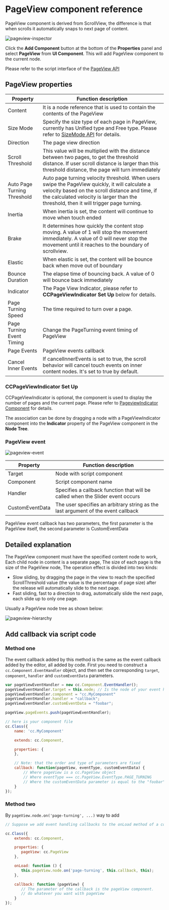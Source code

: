 # PageView component reference

PageView component is derived from ScrollView, the difference is that when scrolls it automatically snaps to next page of content.

![pageview-inspector](./pageview/pageview-inspector.png)

Click the **Add Component** button at the bottom of the **Properties** panel and select **PageView** from **UI Component**. This will add PageView component to the current node.

Please refer to the script interface of the [PageView API](../../../api/en/classes/PageView.html)

## PageView properties

| Property                    | Function description |
| --------------------------- | --------------------------- |
| Content                     | It is a node reference that is used to contain the contents of the PageView |
| Size Mode                   | Specify the size type of each page in PageView, currently has Unified type and Free type. Please refer to [SizeMode API](../../../api/en/enums/PageView.SizeMode.html) for details.|
| Direction                   | The page view direction |
| Scroll Threshold            | This value will be multiplied with the distance between two pages, to get the threshold distance. If user scroll distance is larger than this threshold distance, the page will turn immediately |
| Auto Page Turning Threshold | Auto page turning velocity threshold. When users swipe the PageView quickly, it will calculate a velocity based on the scroll distance and time, if the calculated velocity is larger than the threshold, then it will trigger page turning. |
| Inertia                     | When inertia is set, the content will continue to move when touch ended |
| Brake                       | It determines how quickly the content stop moving. A value of 1 will stop the movement immediately. A value of 0 will never stop the movement until it reaches to the boundary of scrollview. |
| Elastic                     | When elastic is set, the content will be bounce back when move out of boundary |
| Bounce Duration             | The elapse time of bouncing back. A value of 0 will bounce back immediately |
| Indicator                   | The Page View Indicator, please refer to **CCPageViewIndicator Set Up** below for details. |
| Page Turning Speed          | The time required to turn over a page. |
| Page Turning Event Timing   | Change the PageTurning event timing of PageView |
| Page Events                 | PageView events callback |
| Cancel Inner Events         | If cancelInnerEvents is set to true, the scroll behavior will cancel touch events on inner content nodes. It's set to true by default.|

### CCPageViewIndicator Set Up

CCPageViewIndicator is optional, the component is used to display the number of pages and the current page. Please refer to [PageviewIndicator Component](./pageviewindicator.md) for details.

The association can be done by dragging a node with a PageViewIndicator component into the **Indicator** property of the PageView component in the **Node Tree**.

### PageView event

![pageview-event](./pageview/pageview-event.png)

| Property        | Function description |
| --------------  | -----------                                                  |
| Target          | Node with script component |
| Component       | Script component name |
| Handler         | Specifies a callback function that will be called when the Slider event occurs |
| CustomEventData | The user specifies an arbitrary string as the last argument of the event callback |

PageView event callback has two parameters, the first parameter is the PageView itself, the second parameter is CustomEventData

## Detailed explanation

The PageView component must have the specified content node to work, Each child node in content is a separate page, The size of each page is the size of the PageView node, The operation effect is divided into two kinds: 

- Slow sliding, by dragging the page in the view to reach the specified ScrollThreshold value (the value is the percentage of page size) after the release will automatically slide to the next page.
- Fast sliding, fast to a direction to drag, automatically slide the next page, each slide up to only one page.

Usually a PageView node tree as shown below:

![pageview-hierarchy](./pageview/pageview-hierarchy.png)

## Add callback via script code

### Method one

The event callback added by this method is the same as the event callback added by the editor, all added by code. First you need to construct a `cc.Component.EventHandler` object, and then set the corresponding `target`, `component`, `handler` and `customEventData` parameters.

```js
var pageViewEventHandler = new cc.Component.EventHandler();
pageViewEventHandler.target = this.node; // Is the node of your event handling code component
pageViewEventHandler.component = "cc.MyComponent"
pageViewEventHandler.handler = "callback";
pageViewEventHandler.customEventData = "foobar";

pageView.pageEvents.push(pageViewEventHandler);

// here is your component file
cc.Class({
    name: 'cc.MyComponent'

    extends: cc.Component,

    properties: {
    },

    // Note: that the order and type of parameters are fixed
    callback: function(pageView, eventType, customEventData) {
        // Where pageView is a cc.PageView object
        // Where eventType === cc.PageView.EventType.PAGE_TURNING
        // Where the customEventData parameter is equal to the "foobar"
    }
});
```

### Method two

By `pageView.node.on('page-turning', ...)` way to add

```js
// Suppose we add event handling callbacks to the onLoad method of a component and perform event handling in the callback function:

cc.Class({
    extends: cc.Component,

    properties: {
       pageView: cc.PageView
    },

    onLoad: function () {
       this.pageView.node.on('page-turning', this.callback, this);
    },

    callback: function (pageView) {
       // The parameter of the callback is the pageView component.
       // do whatever you want with pageView
    }
});
```
